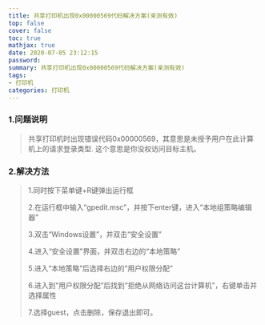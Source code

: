 ```yaml
---
title: 共享打印机出现0x00000569代码解决方案(亲测有效)
top: false
cover: false
toc: true
mathjax: true
date: 2020-07-05 23:12:15
password:
summary: 共享打印机出现0x00000569代码解决方案(亲测有效)
tags: 
- 打印机
categories: 打印机
---
```


### 1.问题说明

> 共享打印机时出现错误代码0x00000569，其意思是未授予用户在此计算机上的请求登录类型. 这个意思是你没权访问目标主机。

### 2.解决方法

> 1.同时按下菜单键+R键弹出运行框
>
> 2.在运行框中输入“gpedit.msc”，并按下enter键，进入“本地组策略编辑器”
>
> 3.双击“Windows设置”，并双击“安全设置”
>
> 4.进入“安全设置”界面，并双击右边的“本地策略”
>
> 5.进入“本地策略”后选择右边的“用户权限分配”
>
> 6.进入到“用户权限分配”后找到“拒绝从网络访问这台计算机”，右键单击并选择属性
>
> 7.选择guest，点击删除，保存退出即可。